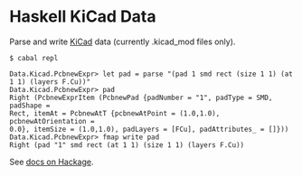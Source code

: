 # Haskell KiCad Data

Parse and write [KiCad](http://kicad-pcb.org) data (currently .kicad_mod files only).


    $ cabal repl

```
Data.Kicad.PcbnewExpr> let pad = parse "(pad 1 smd rect (size 1 1) (at 1 1) (layers F.Cu))"
Data.Kicad.PcbnewExpr> pad
Right (PcbnewExprItem (PcbnewPad {padNumber = "1", padType = SMD, padShape =
Rect, itemAt = PcbnewAtT {pcbnewAtPoint = (1.0,1.0), pcbnewAtOrientation =
0.0}, itemSize = (1.0,1.0), padLayers = [FCu], padAttributes_ = []}))
Data.Kicad.PcbnewExpr> fmap write pad
Right (pad "1" smd rect (at 1 1) (size 1 1) (layers F.Cu))
```


See [docs on Hackage](https://hackage.haskell.org/package/kicad-data).

